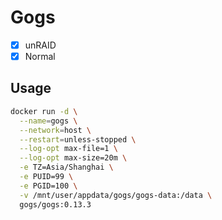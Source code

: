 # Gogs

- [x] unRAID
- [x] Normal

## Usage

```sh
docker run -d \
  --name=gogs \
  --network=host \
  --restart=unless-stopped \
  --log-opt max-file=1 \
  --log-opt max-size=20m \
  -e TZ=Asia/Shanghai \
  -e PUID=99 \
  -e PGID=100 \
  -v /mnt/user/appdata/gogs/gogs-data:/data \
  gogs/gogs:0.13.3
```
